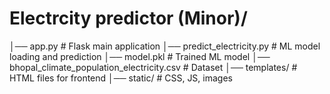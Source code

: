 # Electrcity predictor (Minor)/
│── app.py # Flask main application
│── predict_electricity.py # ML model loading and prediction
│── model.pkl # Trained ML model
│── bhopal_climate_population_electricity.csv # Dataset
│── templates/ # HTML files for frontend
│── static/ # CSS, JS, images
